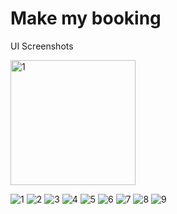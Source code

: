 # Make my booking

UI Screenshots

<img src="./assets/readme/1.jpg" alt="1" width="auto" height="200">

![1](./assets/readme/1.jpg)
![2](./assets/readme/2.jpg)
![3](./assets/readme/3.jpg)
![4](./assets/readme/4.jpg)
![5](./assets/readme/5.jpg)
![6](./assets/readme/6.jpg)
![7](./assets/readme/7.jpg)
![8](./assets/readme/8.jpg)
![9](./assets/readme/9.jpg)
